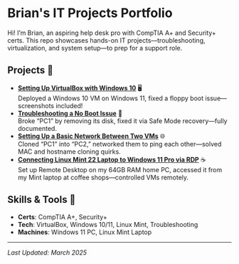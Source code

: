 # Brian's IT Projects Portfolio
Hi! I’m Brian, an aspiring help desk pro with CompTIA A+ and Security+ certs. This repo showcases hands-on IT projects—troubleshooting, virtualization, and system setup—to prep for a support role.

## Projects 📂
- **[Setting Up VirtualBox with Windows 10](setting-up-virtualbox-win10.md)** 🖥️  
  Deployed a Windows 10 VM on Windows 11, fixed a floppy boot issue—screenshots included!
- **[Troubleshooting a No Boot Issue](no-boot-fix.md)** 🔧  
  Broke “PC1” by removing its disk, fixed it via Safe Mode recovery—fully documented.
- **[Setting Up a Basic Network Between Two VMs](networking-vms.md)** 🌐  
  Cloned “PC1” into “PC2,” networked them to ping each other—solved MAC and hostname cloning quirks.
- **[Connecting Linux Mint 22 Laptop to Windows 11 Pro via RDP](rdp-linux-to-win11.md)** ☕  
  Set up Remote Desktop on my 64GB RAM home PC, accessed it from my Mint laptop at coffee shops—controlled VMs remotely.

## Skills & Tools 🔧
- **Certs**: CompTIA A+, Security+
- **Tech**: VirtualBox, Windows 10/11, Linux Mint, Troubleshooting
- **Machines**: Windows 11 PC, Linux Mint Laptop

---
*Last Updated: March 2025*
